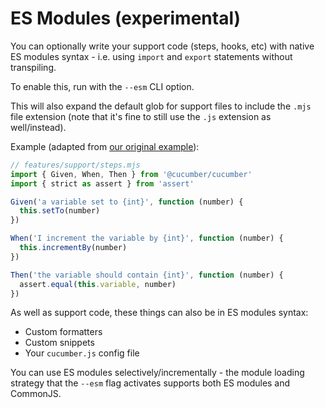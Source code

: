 # ES Modules (experimental)

You can optionally write your support code (steps, hooks, etc) with native ES modules syntax - i.e. using `import` and `export` statements without transpiling.

To enable this, run with the `--esm` CLI option.

This will also expand the default glob for support files to include the `.mjs` file extension (note that it's fine to still use the `.js` extension as well/instead).

Example (adapted from [our original example](./nodejs_example.md)):

```javascript
// features/support/steps.mjs
import { Given, When, Then } from '@cucumber/cucumber'
import { strict as assert } from 'assert'

Given('a variable set to {int}', function (number) {
  this.setTo(number)
})

When('I increment the variable by {int}', function (number) {
  this.incrementBy(number)
})

Then('the variable should contain {int}', function (number) {
  assert.equal(this.variable, number)
})
```

As well as support code, these things can also be in ES modules syntax:

- Custom formatters
- Custom snippets
- Your `cucumber.js` config file

You can use ES modules selectively/incrementally - the module loading strategy that the `--esm` flag activates supports both ES modules and CommonJS.

